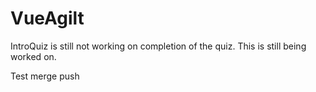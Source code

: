 # VueAgilt

IntroQuiz is still not working on completion of the quiz.
This is still being worked on.

Test merge push